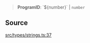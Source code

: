 > **ProgramID**: \`$\{number\}\` \| `number`

## Source

[src/types/strings.ts:37](https://github.com/bhavjitChauhan/khan-api/blob/214cc6672777162cd3ec638a3ad3a22f7fe37e04/src/types/strings.ts#L37)
